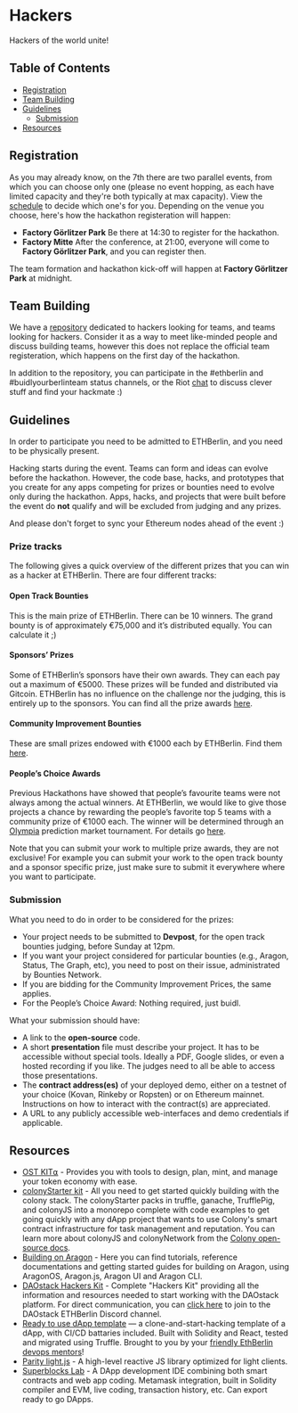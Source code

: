 # Hackers

Hackers of the world unite!

## Table of Contents

-   [Registration](#registration)
-   [Team Building](#team-building)
-   [Guidelines](#guidelines)
    -   [Submission](#submission)
-   [Resources](#resources)

## Registration

As you may already know, on the 7th there are two parallel events, from which you can choose only one (please no event hopping, as each have limited capacity and they're both typically at max capacity). View the [schedule](http://ethberlin.com/schedule) to decide which one's for you. Depending on the venue you choose, here's how the hackathon registeration will happen:

-   **Factory Görlitzer Park** Be there at 14:30 to register for the hackathon.
-   **Factory Mitte** After the conference, at 21:00, everyone will come to **Factory Görlitzer Park**, and you can register then.

The team formation and hackathon kick-off will happen at **Factory Görlitzer Park** at midnight.

## Team Building

<!-- TODO: Reset that repo? -->

We have a [repository](https://github.com/ethberlin-hackathon/ETHBerlin-Teambuilding) dedicated to hackers looking for teams, and teams looking for hackers. Consider it as a way to meet like-minded people and discuss building teams, however this does not replace the official team registeration, which happens on the first day of the hackathon.

In addition to the repository, you can participate in the #ethberlin and #buidlyourberlinteam status channels, or the Riot [chat](https://matrix.to/#/!WTJBLneNDtLzLNlkmU:matrix.org) to discuss clever stuff and find your hackmate :)

## Guidelines

<!-- TODO: Duplication? -->

In order to participate you need to be admitted to ETHBerlin, and you need to be physically
present.

Hacking starts during the event. Teams can form and ideas can evolve before the hackathon. However, the code base, hacks, and prototypes that you create for any apps competing for prizes or bounties need to evolve only during the hackathon. Apps, hacks, and projects that were built before the event do **not** qualify and will be excluded from judging and any prizes.

And please don't forget to sync your Ethereum nodes ahead of the event :)

### Prize tracks

The following gives a quick overview of the different prizes that you can win as a hacker at ETHBerlin. There are four different tracks:

#### Open Track Bounties

This is the main prize of ETHBerlin. There can be 10 winners. The grand bounty is of approximately €75,000 and it’s distributed equally. You can calculate it ;)

#### Sponsors’ Prizes

Some of ETHBerlin’s sponsors have their own awards. They can each pay out a maximum of €5000. These prizes will be funded and distributed via Gitcoin. ETHBerlin has no influence on the challenge nor the judging, this is entirely up to the sponsors. You can find all the prize awards [here](https://github.com/ethberlin-hackathon/ETHBerlin-Bounties/issues).

#### Community Improvement Bounties

These are small prizes endowed with €1000 each by ETHBerlin. Find them [here](https://github.com/ethberlin-hackathon/ETHBerlin-Bounties/issues).

#### People’s Choice Awards

Previous Hackathons have showed that people’s favourite teams were not always among the actual winners. At ETHBerlin, we would like to give those projects a chance by rewarding the people’s favorite top 5 teams with a community prize of €1000 each. The winner will be determined through an [Olympia](https://blog.gnosis.pm/announcing-gnosis-olympia-5fb7e16dd259?gi=de34dba69451) prediction market tournament. For details go [here](https://github.com/ethberlin-hackathon/ETHBerlin-Bounties/issues/29).

Note that you can submit your work to multiple prize awards, they are not exclusive! For example you can submit your work to the open track bounty and a sponsor specific prize, just make sure to submit it everywhere where you want to participate.

### Submission

What you need to do in order to be considered for the prizes:

-   Your project needs to be submitted to **Devpost**, for the open track bounties judging, before Sunday at 12pm.
-   If you want your project considered for particular bounties (e.g., Aragon, Status, The Graph, etc), you need to post on their issue, administrated by Bounties Network.
-   If you are bidding for the Community Improvement Prices, the same applies.
-   For the People’s Choice Award: Nothing required, just buidl.

What your submission should have:

-   A link to the **open-source** code.
-   A short **presentation** file must describe your project. It has to be accessible without special tools. Ideally a PDF, Google slides, or even a hosted recording if you like. The judges need to all be able to access those presentations.
-   The **contract address(es)** of your deployed demo, either on a testnet of your choice (Kovan, Rinkeby or Ropsten) or on Ethereum mainnet. Instructions on how to interact with the contract(s) are appreciated.
-   A URL to any publicly accessible web-interfaces and demo credentials if applicable.

## Resources

-   [OST KIT⍺](https://dev.ost.com/docs/simpletoken.html) - Provides you with tools to design, plan, mint, and manage your token economy with ease.
-   [colonyStarter kit](https://github.com/JoinColony/colonyStarter) - All you need to get started quickly building with the colony stack. The colonyStarter packs in truffle, ganache, TrufflePig, and colonyJS into a monorepo complete with code examples to get going quickly with any dApp project that wants to use Colony's smart contract infrastructure for task management and reputation. You can learn more about colonyJS and colonyNetwork from the [Colony open-source docs](https://docs.colony.io/).
-   [Building on Aragon](resources/aragon.md) - Here you can find tutorials, reference documentations and getting started guides for building on Aragon, using AragonOS, Aragon.js, Aragon UI and Aragon CLI.
-   [DAOstack Hackers Kit](https://github.com/daostack/DAOstack-Hackers-Kit) - Complete "Hackers Kit" providing all the information and resources needed to start working with the DAOstack platform. For direct communication, you can [click here](https://discord.gg/WCYEvGA) to join to the DAOstack ETHBerlin Discord channel.
-   [Ready to use dApp template](https://gitlab.com/mikiquantum/simple-dapp-calculator) — a clone-and-start-hacking template of a dApp, with CI/CD battaries included. Built with Solidity and React, tested and migrated using Truffle. Brought to you by your [friendly EthBerlin devops mentors](https://gitlab.com/mikiquantum/simple-dapp-calculator/graphs/master)!
-   [Parity light.js](https://parity-js.github.io/light.js/getting-started/installation.html) - A high-level reactive JS library optimized for light clients.
-   [Superblocks Lab](https://lab.superblocks.com) - A DApp development IDE combining both smart contracts and web app coding. Metamask integration, built in Solidity compiler and EVM, live coding, transaction history, etc. Can export ready to go DApps.
